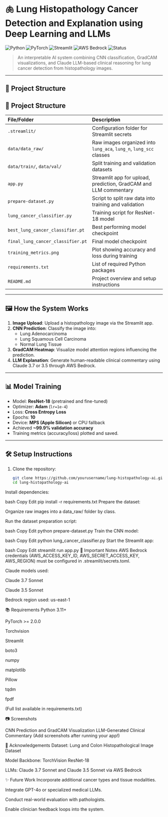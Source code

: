 # 🫁 Lung Histopathology Cancer Detection and Explanation using Deep Learning and LLMs

![Python](https://img.shields.io/badge/Python-3.11%2B-blue?logo=python)
![PyTorch](https://img.shields.io/badge/PyTorch-2.0+-ee4c2c?logo=pytorch)
![Streamlit](https://img.shields.io/badge/Streamlit-1.x-red?logo=streamlit)
![AWS Bedrock](https://img.shields.io/badge/AWS-Bedrock-orange?logo=amazonaws)
![Status](https://img.shields.io/badge/Project-High--Risk--Prototype-yellow)

> An interpretable AI system combining CNN classification, GradCAM visualizations, and Claude LLM-based clinical reasoning for lung cancer detection from histopathology images.

---

## 🚀 Project Structure


## 🚀 Project Structure

| File/Folder | Description |
|:------------|:------------|
| `.streamlit/` | Configuration folder for Streamlit secrets |
| `data/data_raw/` | Raw images organized into `lung_aca`, `lung_n`, `lung_scc` classes |
| `data/train/`, `data/val/` | Split training and validation datasets |
| `app.py` | Streamlit app for upload, prediction, GradCAM and LLM commentary |
| `prepare-dataset.py` | Script to split raw data into training and validation |
| `lung_cancer_classifier.py` | Training script for ResNet-18 model |
| `best_lung_cancer_classifier.pt` | Best performing model checkpoint |
| `final_lung_cancer_classifier.pt` | Final model checkpoint |
| `training_metrics.png` | Plot showing accuracy and loss during training |
| `requirements.txt` | List of required Python packages |
| `README.md` | Project overview and setup instructions |

---

## 🖼️ How the System Works

1. **Image Upload**: Upload a histopathology image via the Streamlit app.
2. **CNN Prediction**: Classify the image into:
   - Lung Adenocarcinoma
   - Lung Squamous Cell Carcinoma
   - Normal Lung Tissue
3. **GradCAM Heatmap**: Visualize model attention regions influencing the prediction.
4. **LLM Explanation**: Generate human-readable clinical commentary using Claude 3.7 or 3.5 through AWS Bedrock.

---

## 📊 Model Training

- Model: **ResNet-18** (pretrained and fine-tuned)
- Optimizer: **Adam** (`lr=1e-4`)
- Loss: **Cross Entropy Loss**
- Epochs: **10**
- Device: **MPS (Apple Silicon)** or CPU fallback
- Achieved **~99.9% validation accuracy**
- Training metrics (accuracy/loss) plotted and saved.

---

## 🛠️ Setup Instructions

1. Clone the repository:
   ```bash
   git clone https://github.com/yourusername/lung-histopathology-ai.git
   cd lung-histopathology-ai
Install dependencies:

bash
Copy
Edit
pip install -r requirements.txt
Prepare the dataset:

Organize raw images into a data_raw/ folder by class.

Run the dataset preparation script:

bash
Copy
Edit
python prepare-dataset.py
Train the CNN model:

bash
Copy
Edit
python lung_cancer_classifier.py
Start the Streamlit app:

bash
Copy
Edit
streamlit run app.py
🔐 Important Notes
AWS Bedrock credentials (AWS_ACCESS_KEY_ID, AWS_SECRET_ACCESS_KEY, AWS_REGION) must be configured in .streamlit/secrets.toml.

Claude models used:

Claude 3.7 Sonnet

Claude 3.5 Sonnet

Bedrock region used: us-east-1

📚 Requirements
Python 3.11+

PyTorch >= 2.0.0

Torchvision

Streamlit

boto3

numpy

matplotlib

Pillow

tqdm

fpdf

(Full list available in requirements.txt)

📷 Screenshots

CNN Prediction and GradCAM Visualization	LLM-Generated Clinical Commentary
(Add screenshots after running your app!)

📌 Acknowledgements
Dataset: Lung and Colon Histopathological Image Dataset

Model Backbone: TorchVision ResNet-18

LLMs: Claude 3.7 Sonnet and Claude 3.5 Sonnet via AWS Bedrock

✨ Future Work
Incorporate additional cancer types and tissue modalities.

Integrate GPT-4o or specialized medical LLMs.

Conduct real-world evaluation with pathologists.

Enable clinician feedback loops into the system.